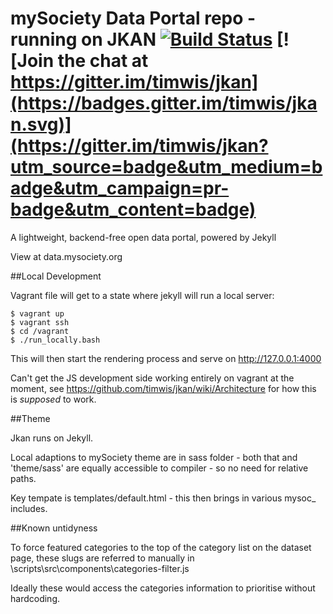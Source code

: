 # mySociety Data Portal repo - running on JKAN [![Build Status](https://travis-ci.org/timwis/jkan.svg?branch=gh-pages)](https://travis-ci.org/timwis/jkan) [![Join the chat at https://gitter.im/timwis/jkan](https://badges.gitter.im/timwis/jkan.svg)](https://gitter.im/timwis/jkan?utm_source=badge&utm_medium=badge&utm_campaign=pr-badge&utm_content=badge)
A lightweight, backend-free open data portal, powered by Jekyll

View at data.mysociety.org

##Local Development

Vagrant file will get to a state where jekyll will run a local server:

    $ vagrant up
    $ vagrant ssh  
    $ cd /vagrant
    $ ./run_locally.bash

This will then start the rendering process and serve on http://127.0.0.1:4000

Can't get the JS development side working entirely on vagrant at the moment, see https://github.com/timwis/jkan/wiki/Architecture for how this is *supposed* to work. 

##Theme

Jkan runs on Jekyll.

Local adaptions to mySociety theme are in sass folder - both that and 'theme/sass' are equally accessible to compiler - so no need for relative paths. 

Key tempate is templates/default.html - this then brings in various mysoc_ includes. 


##Known untidyness

To force featured categories to the top of the category list on the dataset page, these slugs are referred to manually in \scripts\src\components\categories-filter.js

Ideally these would access the categories information to prioritise without hardcoding. 


